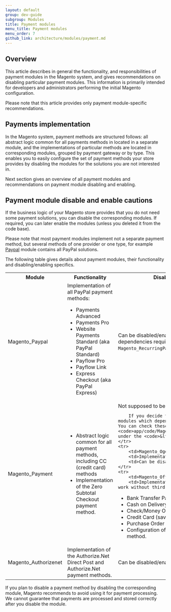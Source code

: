```yaml
---
layout: default
group: dev-guide
subgroup: Modules
title: Payment modules
menu_title: Payment modules
menu_order: 7
github_link: architecture/modules/payment.md
---
```


<h2 id="m2devgde-cache-intro">Overview</h2>

This article describes in general the functionality, and responsibilities of payment modules in the Magento system, and gives recommendations on disabling particular payment modules. This information is primarily intended for developers and administrators performing the initial Magento configuration.

Please note that this article provides only payment module-specific recommendations.

<h2 id="m2devgde-cache-implementation">Payments implementation</h2>

In the Magento system, payment methods are structured follows: all abstract logic common for all payments methods in located in a separate module, and the implementations of particular methods are located in corresponding modules, grouped by payment gateway or by type. This enables you to easily configure the set of payment methods your store provides by disabling the modules for the solutions you are not interested in.

Next section gives an overview of all payment modules and recommendations on payment module disabling and enabling.

<h2 id="m2devgde-cache-cautions">Payment module disable and enable cautions</h2>

If the business logic of your Magento store provides that you do not need some payment solutions, you can disable the corresponding modules. If required, you can later enable the modules (unless you deleted it from the code base).

Please note that most payment modules implement not a separate payment method, but several methods of one provider or one type, for example <a href="{{ site.mage2000url }}app/code/Magento/Paypal" target="_blank">Paypal</a> module contains all PayPal solutions.

The following table gives details about payment modules, their functionality and disabling/enabling specifics.

<table>
	<tbody>
		<tr>
			<th>Module</th>
			<th>Functionality</th>
			<th>Disabling/Enabling Comments</th>
		</tr>
	<tr>
		<td>Magento_Paypal</td>
		<td>Implementation of all PayPal payment methods:
	<ul>
<li>Payments Advanced</li>
<li>Payments Pro</li>
<li>Website Payments Standard (aka PayPal Standard)</li>
<li>Payflow Pro</li>
<li>Payflow Link</li>
<li>Express Checkout (aka PayPal Express)</li></ul></td>
	<td>Can be disabled/enabled. When disabling <code>Magento_Paypal</code>, its dependencies require you to disable the <code>Magento_RecurringPayment</code> module as well.</td>
	</tr>
	<tr>
		<td>Magento_Payment</td>
		<td><ul><li>Abstract logic common for all payment methods, including CC (credit card) methods</li>
<li>Implementation of the Zero Subtotal Checkout payment method.</li></ul></td>
		<td> Not supposed to be disabled.

		If you decide to disable make sure to disable all modules which depend on <code>Magento_Payment</code>. You can check these dependencies in the <code>app/code/Magento/&lt;module>/etc/module.xml</code> under the <code>&lt;depends/></code> node.</td>
	</tr>
	<tr>
		<td>Magento_Ogone</td>
		<td>Implementation of the Ogone payment method.</td>
		<td>Can be disabled/enabled.</td>
	</tr>
	<tr>
		<td>Magento_OfflinePayments</td>
		<td>Implementation of the payment methods, which work without third-party gateways:
<ul>
<li>Bank Transfer Payment</li>
<li>Cash on Delivery</li>
<li>Check/Money Order</li>
<li>Credit Card (saved)</li>
<li>Purchase Order</li>
<li>Configuration of the Zero Subtotal Checkout payment method.</li></ul></td>
		<td>Can be disabled/enabled.</td>
	</tr>
		<tr>
		<td>Magento_Authorizenet</td>
		<td>Implementation of the Authorize.Net Direct Post and Authorize.Net payment methods.</td>
		<td>Can be disabled/enabled.</td>
	</tr>
</table>

<div class="bs-callout bs-callout-danger" id="danger">
<p>If you plan to disable a payment method by disabling the corresponding module, Magento recommends to avoid using it for payment processing. We cannot guarantee that payments are processed and stored correctly after you disable the module.</p>
</div>



